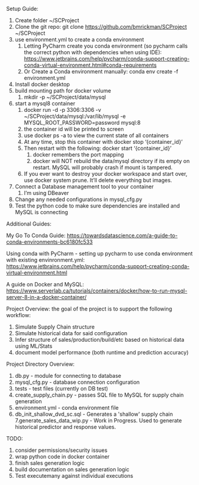 Setup Guide:

1. Create folder  ~/SCProject
2. Clone the git repo: git clone https://github.com/bmrickman/SCProject ~/SCProject
3. use environment.yml to create a conda environment
    1. Letting PyCharm create you conda environment (so pycharm calls the correct python with dependencies when using IDE): https://www.jetbrains.com/help/pycharm/conda-support-creating-conda-virtual-environment.html#conda-requirements
    2. Or Create a Conda environment manually: conda env create -f environment.yml
4. Install docker desktop
5. build mounting path for docker volume
    1. mkdir -p ~/SCProject/data/mysql
6. start a mysql8 container 
    1. docker run -d -p 3306:3306 -v ~/SCProject/data/mysql:/var/lib/mysql -e MYSQL_ROOT_PASSWORD=password mysql:8
    2. the container id will be printed to screen
    3. use docker ps -a to view the current state of all containers
    4. At any time, stop this container with docker stop ‘{container_id}’
    5. Then restart with the following: docker start ‘{container_id}’
        1. docker remembers the port mapping
        2. docker will NOT rebuild the data/mysql directory if its empty on restart.  MySQL will probably crash if mount is tampered.
    6. If you ever want to destroy your docker workspace and start over, use docker system prune.  It’ll delete everything but images.
7. Connect a Database management tool to your container
    1. I’m using DBeaver
8. Change any needed configurations in mysql_cfg.py
9. Test the python code to make sure dependencies are installed and MySQL is connecting



Additional Guides:

My Go To Conda Guide:
https://towardsdatascience.com/a-guide-to-conda-environments-bc6180fc533

Using conda with PyCharm - setting up pycharm to use conda environment with existing envinronment.yml:
https://www.jetbrains.com/help/pycharm/conda-support-creating-conda-virtual-environment.html

A guide on Docker and MySQL:
https://www.serverlab.ca/tutorials/containers/docker/how-to-run-mysql-server-8-in-a-docker-container/


Project Overview:
the goal of the project is to support the following workflow:
1. Simulate Supply Chain structure
2. Simulate historical data for said configuration
3. Infer structure of sales/production/build/etc based on historical data using ML/Stats
4. document model performance (both runtime and prediction accuracy)


Project Directory Overview:
1. db.py                       - module for connecting to database
2. mysql_cfg.py                - database connection configuration
3. tests                       - test files (currently on DB test)
4. create_supply_chain.py      - passes SQL file to MySQL for supply chain generation
5. environment.yml             - conda environment file
6. db_init_shallow_dvd_sc.sql  - Generates a 'shallow' supply chain
7.generate_sales_data_wip.py   - Work in Progress.  Used to generate historical predictor and response values.


TODO:
1. consider permissions/security issues
2. wrap python code in docker container
3. finish sales generation logic
4. build documentation on sales generation logic
5. Test executemany against individual executions